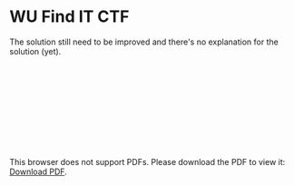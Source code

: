 # WU Find IT CTF 
The solution still need to be improved and there's no explanation for the solution (yet).

<object data="FindITCTFP{Nice Try}.pdf" type="application/pdf" width="700px" height="700px">
    <embed src="writeup/FindITCTFP{Nice Try}.pdf">
        <p>This browser does not support PDFs. Please download the PDF to view it: <a href="/writeup/FindITCTFP{Nice Try}.pdf">Download PDF</a>.</p>
    </embed>
</object>